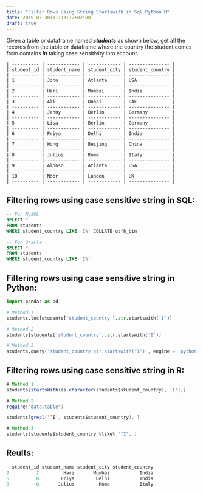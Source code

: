 ```yaml
---
title: "Filter Rows Using String Startswith in Sql Python R"
date: 2019-05-30T11:13:12+02:00
draft: true
---
```


Given a table or dataframe named *__students__* as shown below, get all the records from the table or dataframe where the country the student comes from contains *__in__* taking case sensitivity into account.

```
| ---------- | ------------ | ------------ | --------------- |
| student_id | student_name | student_city | student_country |
| ---------- | ------------ | ------------ | --------------- |
| 1          | John         | Atlanta      | USA             |
| ---------- | ------------ | ------------ | --------------- |
| 2          | Hari         | Mumbai       | India           |
| ---------- | ------------ | ------------ | --------------- |
| 3          | Ali          | Dubai        | UAE             |
| ---------- | ------------ | ------------ | --------------- |
| 4          | Jenny        | Berlin       | Germany         |
| ---------- | ------------ | ------------ | --------------- |
| 5          | Lisa         | Berlin       | Germany         |
| ---------- | ------------ | ------------ | --------------- |
| 6          | Priya        | Delhi        | India           |
| ---------- | ------------ | ------------ | --------------- |
| 7          | Wong         | Beijing      | China           |
| ---------- | ------------ | ------------ | --------------- |
| 8          | Julius       | Rome         | Italy           |
| ---------- | ------------ | ------------ | --------------- |
| 9          | Alonso       | Atlanta      | USA             |
| ---------- | ------------ | ------------ | --------------- |
| 10         | Noor         | London       | UK              |
| ---------- | ------------ | ------------ | --------------- |
```

## Filtering rows using case sensitive string in SQL:

```SQL
-- For MySQL
SELECT * 
FROM students
WHERE student_country LIKE 'I%' COLLATE utf8_bin

-- For Oracle
SELECT * 
FROM students
WHERE student_country LIKE 'I%'
```

## Filtering rows using case sensitive string in Python:

```Python
import pandas as pd

# Method 1
students.loc[students['student_country'].str.startswith('I')]

# Method 2
students[students['student_country'].str.startswith('I')]

# Method 3
students.query('student_country.str.startswith("I")', engine = 'python')
```

## Filtering rows using case sensitive string in R:

```Java
# Method 1
students[startsWith(as.character(students$student_country), 'I'),]

# Method 2
require("data.table")

students[grepl('^I', students$student_country), ]

# Method 3
students[students$student_country %like% "^I", ]
```

## Reults:

```Java
  student_id student_name student_city student_country
2          2         Hari       Mumbai           India
6          6        Priya        Delhi           India
8          8       Julius         Rome           Italy
```